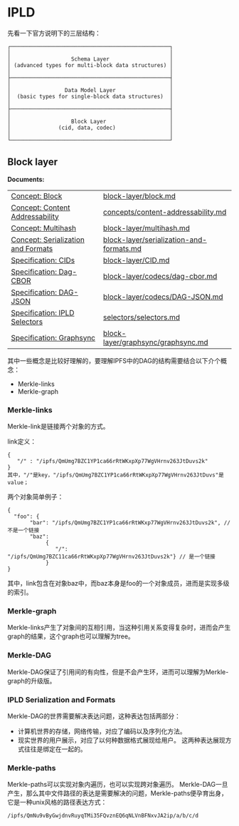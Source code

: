# IPLD
先看一下官方说明下的三层结构：
```
┌──────────────────────────────────────────────────┐
│                                                  │
│                   Schema Layer                   │
│ (advanced types for multi-block data structures) │
│                                                  │
├──────────────────────────────────────────────────┤
│                                                  │
│                 Data Model Layer                 │
│  (basic types for single-block data structures)  │
│                                                  │
├──────────────────────────────────────────────────┤
│                                                  │
│                   Block Layer                    │
│               (cid, data, codec)                 │
│                                                  │
└──────────────────────────────────────────────────┘
```

## Block layer
**Documents:**

|     |      |
|-----|------|
| [Concept: Block](block-layer/block.md) | [block-layer/block.md](block-layer/block.md) |
| [Concept: Content Addressability](concepts/content-addressability.md) | [concepts/content-addressability.md](concepts/content-addressability.md) |
| [Concept: Multihash](block-layer/multihash.md) | [block-layer/multihash.md](block-layer/multihash.md) |
| [Concept: Serialization and Formats](block-layer/serialization-and-formats.md) | [block-layer/serialization-and-formats.md](block-layer/serialization-and-formats.md) |
| [Specification: CIDs](block-layer/CID.md) | [block-layer/CID.md](block-layer/CID.md) |
| [Specification: Dag-CBOR](block-layer/codecs/dag-cbor.md) | [block-layer/codecs/dag-cbor.md](block-layer/codecs/dag-cbor.md) |
| [Specification: DAG-JSON](block-layer/codecs/DAG-JSON.md) | [block-layer/codecs/DAG-JSON.md](block-layer/codecs/DAG-JSON.md) |
| [Specification: IPLD Selectors](selectors/selectors.md) | [selectors/selectors.md](selectors/selectors.md) |
| [Specification: Graphsync](block-layer/graphsync/graphsync.md) | [block-layer/graphsync/graphsync.md](block-layer/graphsync/graphsync.md) |
其中一些概念是比较好理解的，要理解IPFS中的DAG的结构需要结合以下介个概念：
- Merkle-links
- Merkle-graph

### Merkle-links
Merkle-link是链接两个对象的方式。

link定义：
```
{ 
   "/" : "/ipfs/QmUmg7BZC1YP1ca66rRtWKxpXp77WgVHrnv263JtDuvs2k"
}
其中，"/"是key，"/ipfs/QmUmg7BZC1YP1ca66rRtWKxpXp77WgVHrnv263JtDuvs"是value；
```
两个对象简单例子：
```
{
  "foo": {
       "bar": "/ipfs/QmUmg7BZC1YP1ca66rRtWKxp77WgVHrnv263JtDuvs2k", // 不是一个链接
       "baz":
            {
               "/": "/ipfs/QmUmg7BZC11ca66rRtWKxpXp77WgVHrnv263JtDuvs2k"} // 是一个链接
            }
}
```
其中，link包含在对象baz中，而baz本身是foo的一个对象成员，进而是实现多级的索引。
### Merkle-graph
Merkle-links产生了对象间的互相引用，当这种引用关系变得复杂时，进而会产生graph的结果，这个graph也可以理解为tree。
### Merkle-DAG
Merkle-DAG保证了引用间的有向性，但是不会产生环，进而可以理解为Merkle-graph的升级版。
### IPLD Serialization and Formats
Merkle-DAG的世界需要解决表达问题，这种表达包括两部分：
- 计算机世界的存储，网络传输，对应了编码以及序列化方法。
- 现实世界的用户展示，对应了以何种数据格式展现给用户。 
这两种表达展现方式往往是绑定在一起的。

### Merkle-paths
Merkle-paths可以实现对象内遍历，也可以实现跨对象遍历。
Merkle-DAG一旦产生，那么其中文件路径的表达是需要解决的问题，Merkle-paths便孕育出身，它是一种unix风格的路径表达方式：
```
/ipfs/QmNu9vByGwjdnvRuyqTMi35FQvznEQ6qNLVnBFNxvJA2ip/a/b/c/d

```